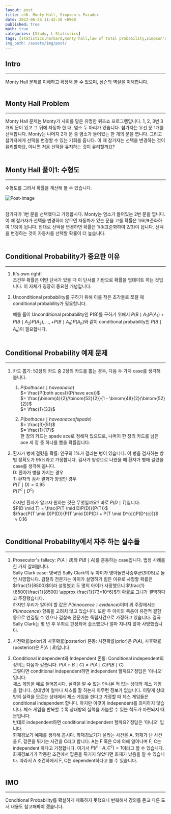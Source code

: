 ```yaml
---
layout: post
title: ch6. Monty Hall, Simpson's Paradox
date: 2022-06-26 11:42:10 +0900
published: true
math: true
categories: [Study, L-Statistics]
tags: [statistics,harbard,monty hall,law of total probability,simpson's paradox]
img_path: /assets/img/post/
---
```


## Intro
***

 Monty Hall 문제를 이해하고 확장해 볼 수 있으며, 심슨의 역설을 이해합니다.
 <br><br>


## Monty Hall Problem
***

 Monty Hall 문제는 Monty가 사회를 맡은 유명한 퀴즈쇼 프로그램입니다. 1, 2, 3번 3개의 문이 있고 그 뒤에 자동차 한 대, 염소 두 마리가 있습니다. 참가자는 우선 문 1개를 선택합니다. Monty는 나머지 2개 문 중 염소가 들어있는 한 개의 문을 엽니다. 그리고 참가자에게 선택을 변경할 수 있는 기회를 줍니다. 이 때 참가자는 선택을 변경하는 것이 유리할까요, 아니면 처음 선택을 유지하는 것이 유리할까요?
 <br><br>


## Monty Hall 풀이1: 수형도
***

 수형도를 그려서 확률을 계산해 볼 수 있습니다.

 ![Post-Image](Monty_Hall.png)
<br><br>


 참가자가 1번 문을 선택했다고 가정합시다. Monty는 염소가 들어있는 2번 문을 엽니다. 이 때 참가자가 선택을 변경하지 않으면 자동차가 있는 문을 고를 확률은 1/6(표준화하여 1/3)이 됩니다. 반대로 선택을 변경하면 확률은 1/3(표준화하여 2/3)이 됩니다. 선택을 변경하는 것이 자동차를 선택할 확률이 더 높습니다.
 <br><br>
 
 
## Conditional Probability가 중요한 이유
***

 1. It's own right!<br>
    조건부 확률은 어떤 단서가 있을 때 이 단서를 기반으로 확률을 업데이트 하는 것입니다. 이 자체가 굉장히 중요한 개념입니다.

 2. Unconditional probability를 구하기 위해 이를 작은 조각들로 쪼갤 때 conditional probability가 필요합니다. <br>

    예를 들어 Unconditional probability인 P(B)를 구하기 위해서 $P(B \mid A_{1})P(A_{1}) + P(B \mid A_{2})P(A_{2}), ..., + P(B \mid A_{n})P(A_{n})$와 같이 conditional probability인 $P(B \mid A_{n})$이 필요합니다.
    <br><br>
 
 
## Conditional Probability 예제 문제
***

 1. 카드 뽑기: 52장의 카드 중 2장의 카드를 뽑는 경우, 다음 두 가지 case를 생각해 봅니다.
    1. $P(both aces \mid have an ace)$ <br>
    $= \frac{P(both aces)}{P(have ace)}$ <br>
    $= \frac{\binom{4}{2}/\binom{52}{2}}{1 - \binom{48}{2}/\binom{52}{2}}$<br>
    $= \frac{1}{33}$

    2. $P(both aces \mid have an ace of spade)$ <br>
    $= \frac{3}{51}$ <br>
    $= \frac{1}{17}$ <br>
    한 장의 카드는 spade ace로 정해져 있으므로, 나머지 한 장의 카드를 남은 ace 세 장 중 하나를 뽑을 확률입니다.

 2. 환자가 병에 걸렸을 확률: 인구의 1%가 걸리는 병이 있습니다. 이 병을 검사하는 방법 정확도가 95%라고 가정합니다. 검사가 양성으로 나왔을 때 환자가 병에 걸렸을 case를 생각해 봅니다.<br>
 D: 환자가 병을 가지는 경우<br>
 T: 환자의 검사 결과가 양성인 경우<br>
 $P(T \mid D) = 0.95$<br>
 $P(T^{c} \mid D^{c})$<br><br>
 하지만 환자가 알고자 원하는 것은 무엇일까요? 바로 $P(D \mid T)$입니다.<br>
 $P(D \mid T) = \frac{P(T \mid D)P(D)}{P(T)}$<br>
 $\frac{P(T \mid D)P(D)}{P(T \mid D)P(D) + P(T \mid D^{c})P(D^{c})}$<br>
 $\approx 0.16$
 <br><br>
 
 
## Conditional Probability에서 자주 하는 실수들
***

 1. Prosecutor's fallacy: $P(A \mid B)$와 $P(B \mid A)$를 혼동하는 case입니다. 법정 사례를 한 가지 살펴봅니다.<br>
 Sally Clark case: 영국인 Sally Clark의 두 아이가 영아돌연사증후군(SIDS)로 돌연 사망합니다. 검찰측 전문가는 아이가 설명하기 힘든 이유로 사망할 확률은 $\frac{1}{8500}$이라 설명했고 두 명의 아이가 사망했으니 $\frac{1}{8500}\frac{1}{8500} \approx \frac{1}{73*10^6}$의 확률로 그녀가 결백하다고 주장했습니다.<br>
 하지만 우리가 알아야 할 값은 $P(innocence \mid evidence)$이며 위 주장에서는 $P(innocence)$ 항목을 고려치 않고 있습니다. 또한 두 아이의 죽음이 유전적 결함 등으로 연결될 수 있으나 검찰측 전문가는 독립사건으로 가정하고 있습니다. 결국 Sally Clark는 몇 년 후 무죄로 판정되어 출소했으나 얼마 지나지 않아 사망했습니다.
 
 2. 사전확률(prior)과 사후확률(posterior) 혼동: 사전확률(prior)은 $P(A)$, 사후확률(posterior)은 $P(A \mid B)$입니다.

 3. Conditional independent와 Independent 혼동: Conditional independent의 정의는 다음과 같습니다. $P(A \cap B \mid C) = P(A \mid C)P(B \mid C)$<br>
 그렇다면 conditional independent하면 independent 할까요? 정답은 '아니오' 입니다.<br>
 체스 게임을 예로 들어봅시다. 실력을 알 수 없는 만나본 적 없는 상대와 체스 게임을 합니다. 상대방이 얼마나 체스를 잘 하는지 아무런 정보가 없습니다. 이렇게 상대방의 실력을 모르는 상태에서 체스 게임을 한다고 가정할 때 체스 게임들은 conditional independent 합니다. 하지만 이것이 independent를 의미하지 않습니다. 체스 게임을 반복할 수록 상대방의 실력을 가늠할 수 있는 척도가 마련되지 때문입니다.<br>
 반대로 independent하면 conditional independent 할까요? 정답은 '아니오' 입니다.<br>
 화재경보기 예제를 생각해 봅시다. 화재경보기가 울리는 사건을 A, 화재가 난 사건을 F, 팝콘을 튀기는 사건을 C라고 합니다. A는 F 혹은 C에 의해 일어나며 F, C는 independent 하다고 가정합니다. 여기서 $P(F \mid A, C^{c}) = 1$이라고 할 수 있습니다. 화재경보기가 작동한 조건에서 팝콘을 튀기지 않았다면 화재가 났음을 알 수 있습니다. 따라서 A 조건하에서 F, C는 dependent하다고 볼 수 있습니다.
 <br><br>


## IMO
***

 Conditional Probability를 확실하게 체득하지 못했으나 반복해서 강의를 듣고 다른 도서 내용도 참고해봐야 겠습니다.